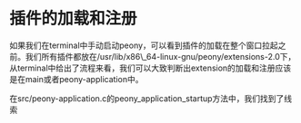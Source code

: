 # 插件的加载和注册

如果我们在terminal中手动启动peony，可以看到插件的加载在整个窗口拉起之前。我们所有插件都放在/usr/lib/x86\\_64-linux-gnu/peony/extensions-2.0下，从terminal中给出了流程来看，我们可以大致判断出extension的加载和注册应该是在main或者peony-application中。

在src/peony-application.c的peony\_application\_startup方法中，我们找到了线索

